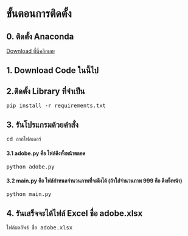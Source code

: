 <h1>ขั้นตอนการติดตั้ง</h1>

<h2>0. ติดตั้ง Anaconda </h2>
<a type="button" href="https://www.anaconda.com/download" target="_blank">Download ที่นี่คลิกเลย</a>
<h2>1. Download Code ในนี้ไป</h2>
<h2>2.ติดตั้ง Library ที่จำเป็น</h2>
<pre>pip install -r requirements.txt</pre>

<h2>3. รันโปรแกรมด้วยคำสั่ง</h2>
<pre>cd ลากโฟลเดอร์</pre>
<h4>3.1 adobe.py คือ ไฟล์ดึงทั้งหน้าตลอด</h5>
<pre>python adobe.py</pre>
<h4>3.2 main.py คือ ไฟล์กำหนดจำนวนภาพที่จะดึงได้ (ถ้าใส่จำนวนภาพ 999 คือ ดึงทั้งหน้า)</h5>

<pre>python main.py</pre>

<h2>4. รันเสร็จจะได้ไฟล์ Excel ชื่อ adobe.xlsx</h2>
<pre>ไฟล์ผลลัพธ์ ชื่อ adobe.xlsx</pre>


